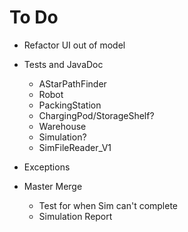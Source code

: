 # To Do

- Refactor UI out of model

- Tests and JavaDoc
  - AStarPathFinder
  - Robot
  - PackingStation
  - ChargingPod/StorageShelf?
  - Warehouse
  - Simulation?
  - SimFileReader_V1

- Exceptions

- Master Merge
  - Test for when Sim can't complete
  - Simulation Report